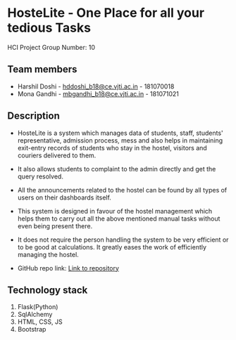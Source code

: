 # HosteLite - One Place for all your tedious Tasks
HCI Project Group Number: 10

## Team members
* Harshil Doshi - hddoshi_b18@ce.vjti.ac.in - 181070018
* Mona Gandhi - mbgandhi_b18@ce.vjti.ac.in - 181071021

## Description
- HosteLite is a system which manages data of students, staff, students' representative, admission process, mess and also helps in maintaining exit-entry records of students who stay in the hostel, visitors and couriers delivered to them.

- It also allows students to complaint to the admin directly and get the query resolved.

- All the announcements related to the hostel can be found by all types of users on their dashboards itself.

- This system is designed in favour of the hostel management which helps them to carry out all the above mentioned manual tasks without even being present there.

- It does not require the person handling the system to be very efficient or to be good at calculations. It greatly eases the work of efficiently managing the hostel.

* GitHub repo link: [Link to repository](https://github.com/monaGandhi09/HosteLite)

## Technology stack

1. Flask(Python)
2. SqlAlchemy
3. HTML, CSS, JS
4. Bootstrap
